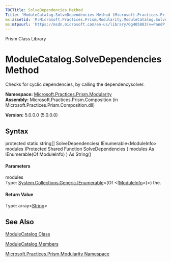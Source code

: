 ```yaml
---
TOCTitle: SolveDependencies Method
Title: 'ModuleCatalog.SolveDependencies Method (Microsoft.Practices.Prism.Modularity)'
ms:assetid: 'M:Microsoft.Practices.Prism.Modularity.ModuleCatalog.SolveDependencies(System.Collections.Generic.IEnumerable{Microsoft.Practices.Prism.Modularity.ModuleInfo})'
ms:mtpsurl: 'https://msdn.microsoft.com/en-us/library/Gg405883(v=PandP.50)'
---
```


Prism Class Library

ModuleCatalog.SolveDependencies Method
==========================================

Checks for cyclic dependencies, by calling the dependencysolver.

**Namespace:** [Microsoft.Practices.Prism.Modularity](https://msdn.microsoft.com/n:microsoft.practices.prism.modularity)
**Assembly:** Microsoft.Practices.Prism.Composition (in Microsoft.Practices.Prism.Composition.dll)

**Version:** 5.0.0.0 (5.0.0.0)

## Syntax


<span id="syntaxToggle"></span>protected static string[] SolveDependencies( IEnumerable&lt;ModuleInfo&gt; modules )Protected Shared Function SolveDependencies ( modules As IEnumerable(Of ModuleInfo) ) As String()
#### Parameters

modules  
Type: [System.Collections.Generic.IEnumerable](http://msdn2.microsoft.com/en-us/library/9eekhta0)&lt;(Of &lt;([ModuleInfo](https://msdn.microsoft.com/t:microsoft.practices.prism.modularity.moduleinfo)&gt;)&gt;)
the.

#### Return Value

Type: array&lt;[String](http://msdn2.microsoft.com/en-us/library/s1wwdcbf)&gt;

See Also
--------


[ModuleCatalog Class](https://msdn.microsoft.com/t:microsoft.practices.prism.modularity.modulecatalog)

[ModuleCatalog Members](https://msdn.microsoft.com/allmembers.t:microsoft.practices.prism.modularity.modulecatalog)

[Microsoft.Practices.Prism.Modularity Namespace](https://msdn.microsoft.com/n:microsoft.practices.prism.modularity)
